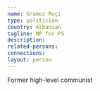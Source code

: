 ```yaml
---
name: Gramoz Ruçi
type: politician
country: Albanian
tagline: MP for PS
description:
related-persons:
connections:
layout: person
---
```

Former high-level communist
